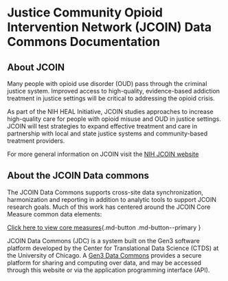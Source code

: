 # Justice Community Opioid Intervention Network (JCOIN) Data Commons Documentation

## About JCOIN

Many people with opioid use disorder (OUD) pass through the criminal justice system. Improved access to high-quality, evidence-based addiction treatment in justice settings will be critical to addressing the opioid crisis.

As part of the NIH HEAL Initiative, JCOIN studies approaches to increase high-quality care for people with opioid misuse and OUD in justice settings. JCOIN will test strategies to expand effective treatment and care in partnership with local and state justice systems and community-based treatment providers.

For more general information on JCOIN visit the [NIH JCOIN website](https://heal.nih.gov/research/research-to-practice/jcoin)


## About the JCOIN Data commons

The JCOIN Data Commons supports cross-site data synchronization, harmonization and reporting in addition to analytic tools to support JCOIN research goals. Much of this work has centered around the JCOIN Core Measure common data elements:

[Click here to view core measures](https://jcoin-maarc.github.io/JCOIN-Core-Measures){.md-button .md-button--primary }

JCOIN Data Commons (JDC) is a system built on the Gen3 software platform developed by the Center for Translational Data Science (CTDS) at the University of Chicago. A [Gen3 Data Commons](https://gen3.org/) provides a secure platform for sharing and computing over data, and may be accessed through this website or via the application programming interface (API).

